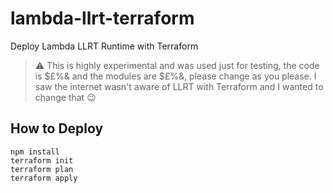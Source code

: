 # lambda-llrt-terraform
Deploy Lambda LLRT Runtime with Terraform

> ⚠️ This is highly experimental and was used just for testing, the code is $£%& and the modules are $£%&, please change as you please. I saw the internet wasn't aware of LLRT with Terraform and I wanted to change that 😉

## How to Deploy
```
npm install
terraform init
terraform plan
terraform apply
```
